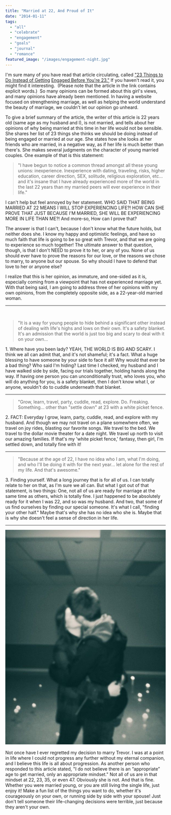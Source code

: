 ```yaml
---
title: "Married at 22, And Proud of It"
date: "2014-01-11"
tags:
  - "all"
  - "celebrate"
  - "engagement"
  - "goals"
  - "journal"
  - "romance"
featured_image: "/images/engagement-night.jpg"
---
```


I'm sure many of you have read that article circulating, called ["23 Things to Do Instead of Getting](http://wanderonwards.com/2013/12/30/23-things-to-do-instead-of-getting-engaged-before-youre-23/) [Engaged Before You're 23."](http://wanderonwards.com/2013/12/30/23-things-to-do-instead-of-getting-engaged-before-youre-23/) If you haven't read it, you might find it interesting.  (Please note that the article in the link contains explicit words.)  So many opinions can be formed about this girl's views, and many opinions have already been mentioned. In having a website focused on strengthening marriage, as well as helping the world understand the beauty of marriage, we couldn't let our opinion go unheard.

To give a brief summary of the article, the writer of this article is 22 years old (same age as my husband and I), is not married, and tells about her opinions of why being married at this time in her life would not be sensible. She shares her list of 23 things she thinks we should be doing instead of being engaged or married at our age. She states how she looks at her friends who are married, in a negative way, as if her life is much better than there's. She makes several judgments on the character of young married couples. One example of that is this statement:

> "I have begun to notice a common thread amongst all these young unions: inexperience. Inexperience with dating, traveling, risks, higher education, career direction, SEX, solitude, religious exploration, etc... and it's insane that I have already experienced more of the world in the last 22 years than my married peers will ever experience in their life."

I can't help but feel annoyed by her statement. WHO SAID THAT BEING MARRIED AT 22 MEANS I WILL STOP EXPERIENCING LIFE?! HOW CAN SHE PROVE THAT JUST BECAUSE I'M MARRIED, SHE WILL BE EXPERIENCING MORE IN LIFE THAN ME?! And more-so, How can I prove that?

The answer is that I can't, because I don't know what the future holds, but neither does she. I know my happy and optimistic feelings, and have so much faith that life is going to be so great with Trevor, and that we are going to experience so much together! The ultimate answer to that question, though, is that I don't NEED to prove it to her, or any of you. None of us should ever have to prove the reasons for our love, or the reasons we chose to marry, to anyone but our spouse. So why should I have to defend that love to her or anyone else?

I realize that this is her opinion, as immature, and one-sided as it is, especially coming from a viewpoint that has not experienced marriage yet. With that being said, I am going to address three of her opinions with my own opinions, from the completely opposite side, as a 22-year-old married woman.

* * *

 

> "It is a way for young people to hide behind a significant other instead of dealing with life's highs and lows on their own. It's a safety blanket. It's an admission that the world is just too big and scary to deal with it on your own...

1\. Where have you been lady? YEAH, THE WORLD IS BIG AND SCARY. I think we all can admit that, and it's not shameful; it's a fact. What a huge blessing to have someone by your side to face it all! Why would that ever be a bad thing? Who said I'm hiding? Last time I checked, my husband and I have walked side by side, facing our trials together, holding hands along the way. If having one person you can unconditionally trust, who loves you, who will do anything for you, is a safety blanket, then I don't know what I, or anyone, wouldn't do to cuddle underneath that blanket.

* * *

> "Grow, learn, travel, party, cuddle, read, explore. Do. Freaking. Something... other than "settle down" at 23 with a white picket fence.

2\. FACT: Everyday I grow, learn, party, cuddle, read, and explore with my husband. And though we may not travel on a plane somewhere often, we travel on joy rides, blasting our favorite songs. We travel to the bed. We travel to the dollar movie theater for a date night. We travel up north to visit our amazing families. If that's my 'white picket fence,' fantasy, then girl, I'm settled down, and totally fine with it!

* * *

> "Because at the age of 22, I have no idea who I am, what I'm doing, and who I'll be doing it with for the next year... let alone for the rest of my life. And that's awesome."

3\. Finding yourself. What a long journey that is for all of us. I can totally relate to her on that, as I'm sure we all can. But what I got out of that statement, is two things: One, not all of us are ready for marriage at the same time as others, which is totally fine. I just happened to be absolutely ready for it when I was 22, and so was my husband. And two, that some of us find ourselves by finding our special someone. It's what I call, "finding your other half." Maybe that's why she has no idea who she is. Maybe that is why she doesn't feel a sense of direction in her life.

* * *

![sacrifices in marriage, marriage, making sacrifices in relationships, marriage tips, marriage advice, marriage help, engagement, cute engagement pictures, vintage ring, getting engaged story, freshly married, relationship goals, married at 22, married at 22 and proud of it, young marriage](/images/Engagement_-_Kiss.jpg)

Not once have I ever regretted my decision to marry Trevor. I was at a point in life where I could not progress any further without my eternal companion, and I believe this life is all about progression. As another person who responded to this article stated, "I do not believe there is an “appropriate” age to get married, only an appropriate mindset." Not all of us are in that mindset at 22, 23, 35, or even 47. Obviously she is not. And that is fine. Whether you were married young, or you are still living the single life, just enjoy it! Make a fun list of the things you want to do, whether it's courageously on your own, or running side by side with your spouse! Just don't tell someone their life-changing decisions were terrible, just because they aren't your own.

